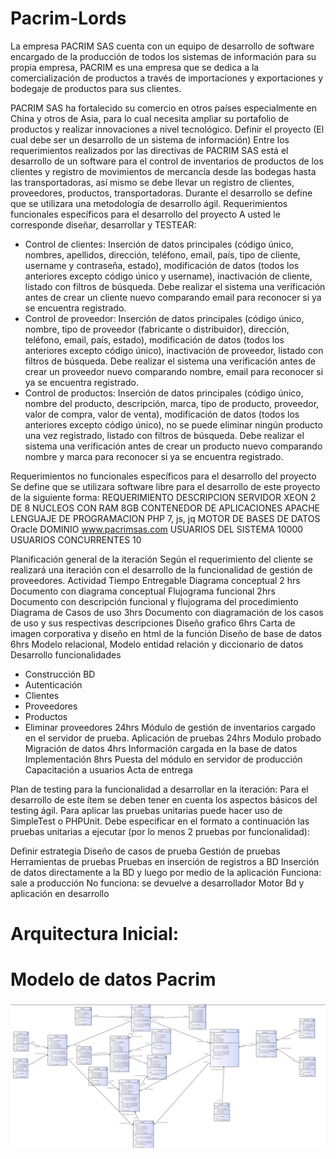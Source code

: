 # Pacrim-Lords
La empresa PACRIM SAS cuenta con un equipo de desarrollo de software encargado de la producción de todos los sistemas de información para su propia empresa, PACRIM es una empresa que se dedica a la comercialización de productos a través de importaciones y exportaciones y bodegaje de productos para sus clientes.

PACRIM SAS ha fortalecido su comercio en otros países especialmente en China y otros de Asia, para lo cual necesita ampliar su portafolio de productos y realizar innovaciones a nivel tecnológico.
Definir el proyecto (El cual debe ser un desarrollo de un sistema de información)
Entre los requerimientos realizados por las directivas de PACRIM SAS está el desarrollo de un software para el control de inventarios de productos de los clientes y registro de movimientos de mercancía desde las bodegas hasta las transportadoras, así mismo se debe llevar un registro de clientes, proveedores, productos, transportadoras. Durante el desarrollo se define que se utilizara una metodología de desarrollo ágil.
Requerimientos funcionales específicos para el desarrollo del proyecto
A usted le corresponde diseñar, desarrollar y TESTEAR:
- Control de clientes: Inserción de datos principales (código único, nombres, apellidos, dirección, teléfono, email, país, tipo de cliente, username y contraseña, estado), modificación de datos (todos los anteriores excepto código único y username), inactivación de cliente, listado con filtros de búsqueda. Debe realizar el sistema una verificación antes de crear un cliente nuevo comparando email para reconocer si ya se encuentra registrado.
- Control de proveedor: Inserción de datos principales (código único, nombre, tipo de proveedor (fabricante o distribuidor), dirección, teléfono, email, país, estado), modificación de datos (todos los anteriores excepto código único), inactivación de proveedor, listado con filtros de búsqueda. Debe realizar el sistema una verificación antes de crear un proveedor nuevo comparando nombre, email para reconocer si ya se encuentra registrado.
- Control de productos: Inserción de datos principales (código único, nombre del producto, descripción, marca, tipo de producto, proveedor, valor de compra, valor de venta), modificación de datos (todos los anteriores excepto código único), no se puede eliminar ningún producto una vez registrado, listado con filtros de búsqueda. Debe realizar el sistema una verificación antes de crear un producto nuevo comparando nombre y marca para reconocer si ya se encuentra registrado.



Requerimientos no funcionales específicos para el desarrollo del proyecto
Se define que se utilizara software libre para el desarrollo de este proyecto de la siguiente forma:
REQUERIMIENTO	DESCRIPCION
SERVIDOR	XEON 2 DE 8 NUCLEOS CON RAM 8GB
CONTENEDOR DE APLICACIONES	APACHE
LENGUAJE DE PROGRAMACION	PHP 7, js, jq
MOTOR DE BASES DE DATOS	Oracle
DOMINIO	www.pacrimsas.com
USUARIOS DEL SISTEMA	10000
USUARIOS CONCURRENTES	10

Planificación general de la iteración
Según el requerimiento del cliente se realizará una iteración con el desarrollo de la funcionalidad de gestión de proveedores.
Actividad	Tiempo	Entregable
Diagrama conceptual	2 hrs	Documento con diagrama conceptual
Flujograma funcional	2hrs	Documento con descripción funcional y flujograma del procedimiento
Diagrama de Casos de uso	3hrs	Documento con diagramación de los casos de uso y sus respectivas descripciones
Diseño grafico	6hrs	Carta de imagen corporativa y diseño en html de la función
Diseño de base de datos	6hrs	Modelo relacional, Modelo entidad relación y diccionario de datos
Desarrollo funcionalidades
-	Construcción BD
-	Autenticación
-	Clientes
-	Proveedores
-	Productos
-	Eliminar proveedores	24hrs	Módulo de gestión de inventarios cargado en el servidor de prueba.
Aplicación de pruebas	24hrs	Modulo probado
Migración de datos	4hrs	Información cargada en la base de datos
Implementación	8hrs	Puesta del módulo en servidor de producción
Capacitación a usuarios
Acta de entrega

Plan de testing para la funcionalidad a desarrollar en la iteración:
Para el desarrollo de este ítem se deben tener en cuenta los aspectos básicos del testing ágil.
Para aplicar las pruebas unitarias puede hacer uso de SimpleTest o PHPUnit.
Debe especificar en el formato a continuación las pruebas unitarias a ejecutar (por lo menos 2 pruebas por funcionalidad):

Definir estrategia	Diseño de casos de prueba	Gestión de pruebas	Herramientas de pruebas
Pruebas en inserción de registros a BD	Inserción de datos directamente a la BD y luego por medio de la aplicación	Funciona: sale a producción
No funciona: se devuelve a desarrollador	Motor Bd y aplicación en desarrollo


# Arquitectura Inicial:


# Modelo de datos Pacrim

![alt text](https://github.com/DaJoInc/Pacrim-Lords/blob/master/ModelodeDatosPacrim.jpg)
			
